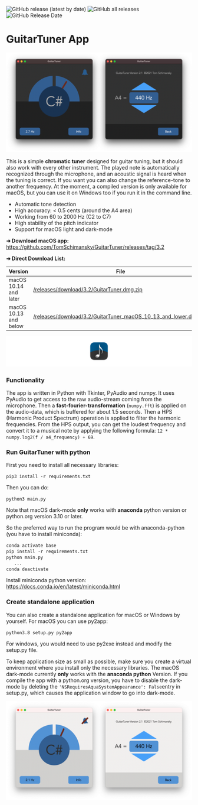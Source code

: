 ![GitHub release (latest by date)](https://img.shields.io/github/v/release/TomSchimansky/GuitarTuner)
![GitHub all releases](https://img.shields.io/github/downloads/TomSchimansky/GuitarTuner/total?color=green&label=macOS%20release%20downloads)
![GitHub Release Date](https://img.shields.io/github/release-date/TomSchimansky/GuitarTuner?color=green)

# GuitarTuner App

![](documentation/readme_images/Preview_Dark.png)

This is a simple **chromatic tuner** designed for guitar tuning, but it should also work with every other instrument.
The played note is automatically recognized through the microphone, and an acoustic signal is
heard when the tuning is correct. If you want you can also change the reference-tone to another
frequency. At the moment, a compiled version is only available for macOS, but you can use it on
Windows too if you run it in the command line.

* Automatic tone detection
* High accuracy: < 0.5 cents (around the A4 area)
* Working from 60 to 2000 Hz (C2 to C7)
* High stability of the pitch indicator
* Support for macOS light and dark-mode

**➜️ Download macOS app:** https://github.com/TomSchimansky/GuitarTuner/releases/tag/3.2

**➜️ Direct Download List:**

| Version | File |
| ------- | ---- |
| macOS 10.14 and later | [/releases/download/3.2/GuitarTuner.dmg.zip](https://github.com/TomSchimansky/GuitarTuner/releases/download/3.2/GuitarTuner.dmg.zip) |
| macOS 10.13 and below | [/releases/download/3.2/GuitarTuner_macOS_10_13_and_lower.dmg.zip](https://github.com/TomSchimansky/GuitarTuner/releases/download/3.2/GuitarTuner_macOS_10_13_and_lower.dmg.zip) |


![](documentation/readme_images/Icon_Banner.png)

### Functionality

The app is written in Python with Tkinter, PyAudio and numpy. It uses PyAudio to get access to the raw audio-stream coming from the microphone.
Then a **fast-fourier-transformation** (```numpy.fft```) is applied on the audio-data, which is buffered for about 1.5 seconds.
Then a HPS (Harmonic Product Spectrum) operation is applied to filter the harmonic frequencies.
From the HPS output, you can get the loudest frequency and convert it to a musical note by applying the following
formula: ```12 * numpy.log2(f / a4_frequency) + 69```.

### Run GuitarTuner with python
First you need to install all necessary libraries:
```
pip3 install -r requirements.txt
```
Then you can do:
```
python3 main.py
```
Note that macOS dark-mode **only** works with **anaconda** python version or python.org version 3.10 or later.

So the preferred way to run the program would be with anaconda-python (you have to install miniconda):

```
conda activate base
pip install -r requirements.txt
python main.py
   ...
conda deactivate
```

Install miniconda python version: https://docs.conda.io/en/latest/miniconda.html

### Create standalone application
You can also create a standalone application for macOS or Windows by yourself. For macOS you can use py2app:
```
python3.8 setup.py py2app
```
For windows, you would need to use py2exe instead and modify the setup.py file.

To keep application size as small as possible, make sure you create a virtual environment where you install
only the necessary libraries. The macOS dark-mode currently **only** works with the **anaconda python** Version.
If you compile the app with a python.org version, you have to disable the dark-mode by deleting
the ```'NSRequiresAquaSystemAppearance': False```entry in setup.py, which causes the application window to go
into dark-mode.

![](documentation/readme_images/Preview_Light.png)
